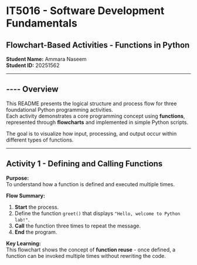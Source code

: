 # IT5016 - Software Development Fundamentals  
## Flowchart-Based Activities - Functions in Python

**Student Name:** Ammara Naseem  
**Student ID:** 20251562  

---

## ----  Overview
This README presents the logical structure and process flow for three foundational Python programming activities.  
Each activity demonstrates a core programming concept using **functions**, represented through **flowcharts** and implemented in simple Python scripts.  

The goal is to visualize how input, processing, and output occur within different types of functions.

---

##  Activity 1 - Defining and Calling Functions
**Purpose:**  
To understand how a function is defined and executed multiple times.

**Flow Summary:**  
1. **Start** the process.  
2. Define the function `greet()` that displays `"Hello, welcome to Python lab!"`.  
3. **Call** the function three times to repeat the message.  
4. **End** the program.

**Key Learning:**  
This flowchart shows the concept of **function reuse** - once defined, a function can be invoked multiple times without rewriting the code.